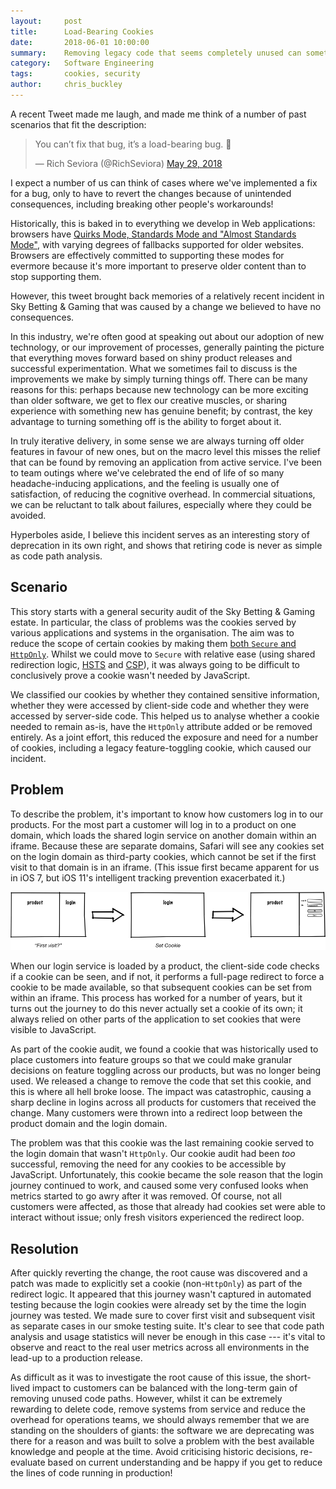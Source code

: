 ```yaml
---
layout:     post
title:      Load-Bearing Cookies
date:       2018-06-01 10:00:00
summary:    Removing legacy code that seems completely unused can sometimes have very unpredictable consequences.
category:   Software Engineering
tags:       cookies, security
author:     chris_buckley
---
```


A recent Tweet made me laugh, and made me think of a number of past scenarios that fit the description:

<blockquote class="twitter-tweet" data-lang="en"><p lang="en" dir="ltr">You can’t fix that bug, it’s a load-bearing bug. 🤪</p>&mdash; Rich Seviora (@RichSeviora) <a href="https://twitter.com/RichSeviora/status/1001371504603422720?ref_src=twsrc%5Etfw">May 29, 2018</a></blockquote>
<script async src="https://platform.twitter.com/widgets.js" charset="utf-8"></script>

I expect a number of us can think of cases where we've implemented a fix for a bug, only to have to revert the changes because of unintended consequences, including breaking other people's workarounds!

Historically, this is baked in to everything we develop in Web applications: browsers have [Quirks Mode, Standards Mode and "Almost Standards Mode"](https://developer.mozilla.org/en-US/docs/Web/HTML/Quirks_Mode_and_Standards_Mode), with varying degrees of fallbacks supported for older websites. Browsers are effectively committed to supporting these modes for evermore because it's more important to preserve older content than to stop supporting them.

However, this tweet brought back memories of a relatively recent incident in Sky Betting & Gaming that was caused by a change we believed to have no consequences.

In this industry, we're often good at speaking out about our adoption of new technology, or our improvement of processes, generally painting the picture that everything moves forward based on shiny product releases and successful experimentation. What we sometimes fail to discuss is the improvements we make by simply turning things off. There can be many reasons for this: perhaps because new technology can be more exciting than older software, we get to flex our creative muscles, or sharing experience with something new has genuine benefit; by contrast, the key advantage to turning something off is the ability to forget about it.

In truly iterative delivery, in some sense we are always turning off older features in favour of new ones, but on the macro level this misses the relief that can be found by removing an application from active service. I've been to team outings where we've celebrated the end of life of so many headache-inducing applications, and the feeling is usually one of satisfaction, of reducing the cognitive overhead. In commercial situations, we can be reluctant to talk about failures, especially where they could be avoided.

Hyperboles aside, I believe this incident serves as an interesting story of deprecation in its own right, and shows that retiring code is never as simple as code path analysis.

## Scenario

This story starts with a general security audit of the Sky Betting & Gaming estate. In particular, the class of problems was the cookies served by various applications and systems in the organisation. The aim was to reduce the scope of certain cookies by making them [both `Secure` and `HttpOnly`](https://developer.mozilla.org/en-US/docs/Web/HTTP/Cookies#Secure_and_HttpOnly_cookies). Whilst we could move to `Secure` with relative ease (using shared redirection logic, [HSTS](https://www.owasp.org/index.php/HTTP_Strict_Transport_Security_Cheat_Sheet) and [CSP](https://developer.mozilla.org/en-US/docs/Web/HTTP/CSP)), it was always going to be difficult to conclusively prove a cookie wasn't needed by JavaScript.

We classified our cookies by whether they contained sensitive information, whether they were accessed by client-side code and whether they were accessed by server-side code. This helped us to analyse whether a cookie needed to remain as-is, have the `HttpOnly` attribute added or be removed entirely. As a joint effort, this reduced the exposure and need for a number of cookies, including a legacy feature-toggling cookie, which caused our incident.

## Problem

To describe the problem, it's important to know how customers log in to our products. For the most part a customer will log in to a product on one domain, which loads the shared login service on another domain within an iframe. Because these are separate domains, Safari will see any cookies set on the login domain as third-party cookies, which cannot be set if the first visit to that domain is in an iframe. (This issue first became apparent for us in iOS 7, but iOS 11's intelligent tracking prevention exacerbated it.)

![Login journey for our products, setting a cookie on the login domain on first visit](/images/login-cookies.png)

When our login service is loaded by a product, the client-side code checks if a cookie can be seen, and if not, it performs a full-page redirect to force a cookie to be made available, so that subsequent cookies can be set from within an iframe. This process has worked for a number of years, but it turns out the journey to do this never actually set a cookie of its own; it always relied on other parts of the application to set cookies that were visible to JavaScript.

As part of the cookie audit, we found a cookie that was historically used to place customers into feature groups so that we could make granular decisions on feature toggling across our products, but was no longer being used. We released a change to remove the code that set this cookie, and this is where all hell broke loose. The impact was catastrophic, causing a sharp decline in logins across all products for customers that received the change. Many customers were thrown into a redirect loop between the product domain and the login domain.

The problem was that this cookie was the last remaining cookie served to the login domain that wasn't `HttpOnly`. Our cookie audit had been *too* successful, removing the need for any cookies to be accessible by JavaScript. Unfortunately, this cookie became the sole reason that the login journey continued to work, and caused some very confused looks when metrics started to go awry after it was removed. Of course, not all customers were affected, as those that already had cookies set were able to interact without issue; only fresh visitors experienced the redirect loop.

## Resolution

After quickly reverting the change, the root cause was discovered and a patch was made to explicitly set a cookie (non-`HttpOnly`) as part of the redirect logic. It appeared that this journey wasn't captured in automated testing because the login cookies were already set by the time the login journey was tested. We made sure to cover first visit and subsequent visit as separate cases in our smoke testing suite. It's clear to see that code path analysis and usage statistics will never be enough in this case --- it's vital to observe and react to the real user metrics across all environments in the lead-up to a production release.

As difficult as it was to investigate the root cause of this issue, the short-lived impact to customers can be balanced with the long-term gain of removing unused code paths. However, whilst it can be extremely rewarding to delete code, remove systems from service and reduce the overhead for operations teams, we should always remember that we are standing on the shoulders of giants: the software we are deprecating was there for a reason and was built to solve a problem with the best available knowledge and people at the time. Avoid criticising historic decisions, re-evaluate based on current understanding and be happy if you get to reduce the lines of code running in production!

